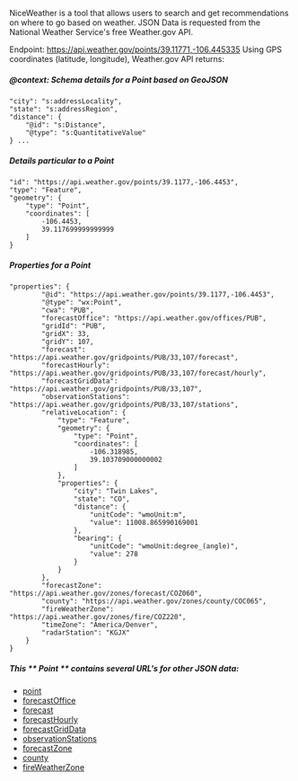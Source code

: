 NiceWeather is a tool that allows users to search and get recommendations on where to go based on weather.
JSON Data is requested from the National Weather Service's free Weather.gov API.

Endpoint: https://api.weather.gov/points/39.11771,-106.445335
Using GPS coordinates (latitude, longitude), Weather.gov API returns:

##### @context: Schema details for a Point based on GeoJSON
```
"city": "s:addressLocality",
"state": "s:addressRegion",
"distance": {
    "@id": "s:Distance",
    "@type": "s:QuantitativeValue"
} ...
```

##### Details particular to a Point
```
"id": "https://api.weather.gov/points/39.1177,-106.4453",
"type": "Feature",
"geometry": {
    "type": "Point",
    "coordinates": [
        -106.4453,
        39.117699999999999
    ]
}
```

##### Properties for a Point
```
"properties": {
        "@id": "https://api.weather.gov/points/39.1177,-106.4453",
        "@type": "wx:Point",
        "cwa": "PUB",
        "forecastOffice": "https://api.weather.gov/offices/PUB",
        "gridId": "PUB",
        "gridX": 33,
        "gridY": 107,
        "forecast": "https://api.weather.gov/gridpoints/PUB/33,107/forecast",
        "forecastHourly": "https://api.weather.gov/gridpoints/PUB/33,107/forecast/hourly",
        "forecastGridData": "https://api.weather.gov/gridpoints/PUB/33,107",
        "observationStations": "https://api.weather.gov/gridpoints/PUB/33,107/stations",
        "relativeLocation": {
            "type": "Feature",
            "geometry": {
                "type": "Point",
                "coordinates": [
                    -106.318985,
                    39.103709000000002
                ]
            },
            "properties": {
                "city": "Twin Lakes",
                "state": "CO",
                "distance": {
                    "unitCode": "wmoUnit:m",
                    "value": 11008.865990169001
                },
                "bearing": {
                    "unitCode": "wmoUnit:degree_(angle)",
                    "value": 278
                }
            }
        },
        "forecastZone": "https://api.weather.gov/zones/forecast/COZ060",
        "county": "https://api.weather.gov/zones/county/COC065",
        "fireWeatherZone": "https://api.weather.gov/zones/fire/COZ220",
        "timeZone": "America/Denver",
        "radarStation": "KGJX"
    }
}
```

##### This ** Point ** contains several URL's for other JSON data:
- [point](Docs/Weather.govAPI/point.md)
- [forecastOffice](Docs/Weather.govAPI/forecastOffice.md)
- [forecast](Docs/Weather.govAPI/forecast.md)
- [forecastHourly](Docs/Weather.govAPI/forecastHourly.md)
- [forecastGridData](Docs/Weather.govAPI/forecastGridData.md)
- [observationStations](Docs/Weather.govAPI/observationStations.md)
- [forecastZone](Docs/Weather.govAPI/forecastZone.md)
- [county](Docs/Weather.govAPI/county.md)
- [fireWeatherZone](Docs/Weather.govAPI/fireWeatherZone.md)
